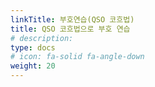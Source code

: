 ```yaml
---
linkTitle: 부호연습(QSO 코흐법)
title: QSO 코흐법으로 부호 연습
# description: 
type: docs
# icon: fa-solid fa-angle-down
weight: 20
---
```




